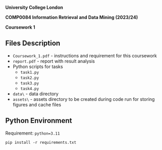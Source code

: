 **University College London**

**COMP0084 Information Retrieval and Data Mining (2023/24)**

**Coursework 1**

## Files Description

- `Coursework_1.pdf` - instructions and requirement for this coursework
- `report.pdf` - report with result analysis
- Python scripts for tasks
  - `task1.py`
  - `task2.py`
  - `task3.py`
  - `task4.py`
- `data\` - data directory
- `assets\` - assets directory to be created during code run for storing figures and cache files

## Python Environment

Requirement: `python=3.11`

    pip install -r requirements.txt